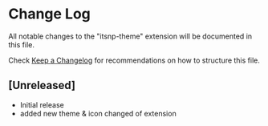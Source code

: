 # Change Log

All notable changes to the "itsnp-theme" extension will be documented in this file.

Check [Keep a Changelog](http://keepachangelog.com/) for recommendations on how to structure this file.

## [Unreleased]

- Initial release
- added new theme & icon changed of extension
